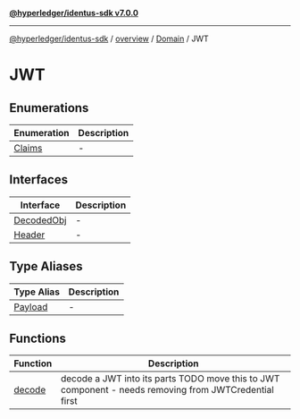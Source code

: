 [**@hyperledger/identus-sdk v7.0.0**](../../../../../README.md)

***

[@hyperledger/identus-sdk](../../../../../README.md) / [overview](../../../../README.md) / [Domain](../../README.md) / JWT

# JWT

## Enumerations

| Enumeration | Description |
| ------ | ------ |
| [Claims](enumerations/Claims.md) | - |

## Interfaces

| Interface | Description |
| ------ | ------ |
| [DecodedObj](interfaces/DecodedObj.md) | - |
| [Header](interfaces/Header.md) | - |

## Type Aliases

| Type Alias | Description |
| ------ | ------ |
| [Payload](type-aliases/Payload.md) | - |

## Functions

| Function | Description |
| ------ | ------ |
| [decode](functions/decode.md) | decode a JWT into its parts TODO move this to JWT component - needs removing from JWTCredential first |
